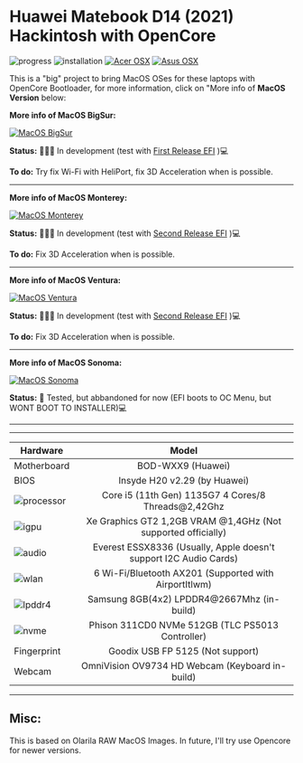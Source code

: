 # Huawei Matebook D14 (2021) Hackintosh with OpenCore

![progress](https://img.shields.io/badge/Progress-Under_development-red.svg)
![installation](https://img.shields.io/badge/installation-working-green.svg)
[![Acer OSX](https://img.shields.io/badge/AcerHackintosh-available_here-violet.svg)](https://github.com/sebasrock156/Acer-E5-572-TMP246-OpenCore)
[![Asus OSX](https://img.shields.io/badge/oldAMDOSX-alpha_here-violet.svg)](https://github.com/sebasrock156/Asus-X555QA-Hackintosh)


This is a "big" project to bring MacOS OSes for these laptops with OpenCore Bootloader, for more information, click on "More info of **MacOS Version** below:

**More info of MacOS BigSur:**

[![MacOS BigSur](https://i.imgur.com/lhFb24x.png)](https://github.com/sebasrock156/Huawei-Matebook-D14-21-OpenCore/tree/BigSur)

**Status:** 👨🏾‍🏭 In development (test with [First Release EFI](https://github.com/sebasrock156/Huawei-Matebook-D14-21-OpenCore/releases) )💻

**To do:** Try fix Wi-Fi with HeliPort, fix 3D Acceleration when is possible.

---


**More info of MacOS Monterey:**

[![MacOS Monterey](https://i.imgur.com/hVAkcmx.png)](https://github.com/sebasrock156/Huawei-Matebook-D14-21-OpenCore/tree/Monterey)

**Status:** 👨🏾‍🏭 In development (test with [Second Release EFI](https://github.com/sebasrock156/Huawei-Matebook-D14-21-OpenCore/releases) )💻

**To do:** Fix 3D Acceleration when is possible.

---


**More info of MacOS Ventura:**

[![MacOS Ventura](https://i.imgur.com/7qS5AMA.png)](https://github.com/sebasrock156/Huawei-Matebook-D14-21-OpenCore/tree/Ventura)

**Status:** 👨🏾‍🏭 In development (test with [Second Release EFI](https://github.com/sebasrock156/Huawei-Matebook-D14-21-OpenCore/releases) )💻

**To do:** Fix 3D Acceleration when is possible.

---


**More info of MacOS Sonoma:**

[![MacOS Sonoma](https://i.imgur.com/enkO7nT.png)](https://github.com/sebasrock156/Huawei-Matebook-D14-21-OpenCore/tree/Sonoma)

**Status:** 🚧 Tested, but abbandoned for now (EFI boots to OC Menu, but WONT BOOT TO INSTALLER)💻


---


---

Hardware | Model
--- |:--:
Motherboard | BOD-WXX9 (Huawei)
BIOS | Insyde H20 v2.29 (by Huawei)
![processor](https://i.imgur.com/BzXF1mf.png) | Core i5 (11th Gen) 1135G7 4 Cores/8 Threads@2,42Ghz
![igpu](https://i.imgur.com/HS92HLo.png)| Xe Graphics GT2 1,2GB VRAM @1,4GHz (Not supported officially)
![audio](https://i.imgur.com/Xpsn2zb.png) | Everest ESSX8336 (Usually, Apple doesn't support I2C Audio Cards)
![wlan](https://i.imgur.com/9eDLwo9.png) | 6 Wi-Fi/Bluetooth AX201 (Supported with AirportItlwm)
![lpddr4](https://i.imgur.com/1VtslzT.png) | Samsung 8GB(4x2) LPDDR4@2667Mhz (in-build)
![nvme](https://i.imgur.com/J9Q96yY.png) | Phison 311CD0 NVMe 512GB (TLC PS5013 Controller)
Fingerprint | Goodix USB FP 5125 (Not support)
Webcam | OmniVision OV9734 HD Webcam (Keyboard in-build)
---


## Misc:
This is based on Olarila RAW MacOS Images.
In future, I'll try use Opencore for newer versions.
